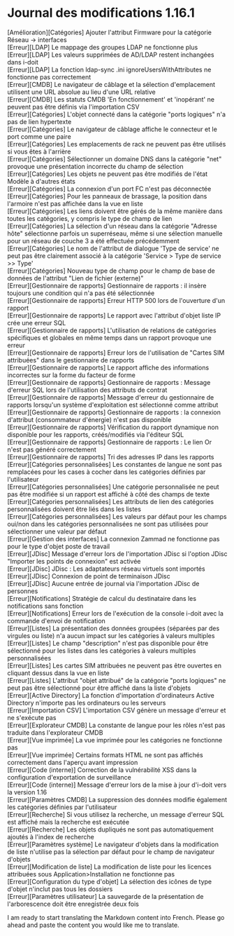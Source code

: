 # Journal des modifications 1.16.1

[Amélioration][Catégories] Ajouter l'attribut Firmware pour la catégorie Réseau -> interfaces  
[Erreur][LDAP] Le mappage des groupes LDAP ne fonctionne plus  
[Erreur][LDAP] Les valeurs supprimées de AD/LDAP restent inchangées dans i-doit  
[Erreur][LDAP] La fonction ldap-sync .ini ignoreUsersWithAttributes ne fonctionne pas correctement  
[Erreur][CMDB] Le navigateur de câblage et la sélection d'emplacement utilisent une URL absolue au lieu d'une URL relative  
[Erreur][CMDB] Les statuts CMDB 'En fonctionnement' et 'inopérant' ne peuvent pas être définis via l'importation CSV  
[Erreur][Catégories] L'objet connecté dans la catégorie "ports logiques" n'a pas de lien hypertexte  
[Erreur][Catégories] Le navigateur de câblage affiche le connecteur et le port comme une paire  
[Erreur][Catégories] Les emplacements de rack ne peuvent pas être utilisés si vous êtes à l'arrière  
[Erreur][Catégories] Sélectionner un domaine DNS dans la catégorie "net" provoque une présentation incorrecte du champ de sélection  
[Erreur][Catégories] Les objets ne peuvent pas être modifiés de l'état Modèle à d'autres états  
[Erreur][Catégories] La connexion d'un port FC n'est pas déconnectée  
[Erreur][Catégories] Pour les panneaux de brassage, la position dans l'armoire n'est pas affichée dans la vue en liste  
[Erreur][Catégories] Les liens doivent être gérés de la même manière dans toutes les catégories, y compris le type de champ de lien  
[Erreur][Catégories] La sélection d'un réseau dans la catégorie "Adresse hôte" sélectionne parfois un superréseau, même si une sélection manuelle pour un réseau de couche 3 a été effectuée précédemment  
[Erreur][Catégories] Le nom de l'attribut de dialogue 'Type de service' ne peut pas être clairement associé à la catégorie 'Service > Type de service >> Type'  
[Erreur][Catégories] Nouveau type de champ pour le champ de base de données de l'attribut "Lien de fichier (externe)"  
[Erreur][Gestionnaire de rapports] Gestionnaire de rapports : il insère toujours une condition qui n'a pas été sélectionnée  
[Erreur][Gestionnaire de rapports] Erreur HTTP 500 lors de l'ouverture d'un rapport  
[Erreur][Gestionnaire de rapports] Le rapport avec l'attribut d'objet liste IP crée une erreur SQL  
[Erreur][Gestionnaire de rapports] L'utilisation de relations de catégories spécifiques et globales en même temps dans un rapport provoque une erreur  
[Erreur][Gestionnaire de rapports] Erreur lors de l'utilisation de "Cartes SIM attribuées" dans le gestionnaire de rapports  
[Erreur][Gestionnaire de rapports] Le rapport affiche des informations incorrectes sur la forme du facteur de forme  
[Erreur][Gestionnaire de rapports] Gestionnaire de rapports : Message d'erreur SQL lors de l'utilisation des attributs de contrat  
[Erreur][Gestionnaire de rapports] Message d'erreur du gestionnaire de rapports lorsqu'un système d'exploitation est sélectionné comme attribut  
[Erreur][Gestionnaire de rapports] Gestionnaire de rapports : la connexion d'attribut (consommateur d'énergie) n'est pas disponible  
[Erreur][Gestionnaire de rapports] Vérification du rapport dynamique non disponible pour les rapports, créés/modifiés via l'éditeur SQL  
[Erreur][Gestionnaire de rapports] Gestionnaire de rapports : Le lien Or n'est pas généré correctement  
[Erreur][Gestionnaire de rapports] Tri des adresses IP dans les rapports  
[Erreur][Catégories personnalisées] Les constantes de langue ne sont pas remplacées pour les cases à cocher dans les catégories définies par l'utilisateur  
[Erreur][Catégories personnalisées] Une catégorie personnalisée ne peut pas être modifiée si un rapport est affiché à côté des champs de texte  
[Erreur][Catégories personnalisées] Les attributs de lien des catégories personnalisées doivent être liés dans les listes  
[Erreur][Catégories personnalisées] Les valeurs par défaut pour les champs oui/non dans les catégories personnalisées ne sont pas utilisées pour sélectionner une valeur par défaut  
[Erreur][Gestion des interfaces] La connexion Zammad ne fonctionne pas pour le type d'objet poste de travail  
[Erreur][JDisc] Message d'erreur lors de l'importation JDisc si l'option JDisc "Importer les points de connexion" est activée  
[Erreur][JDisc] JDisc : Les adaptateurs réseau virtuels sont importés  
[Erreur][JDisc] Connexion de point de terminaison JDisc  
[Erreur][JDisc] Aucune entrée de journal via l'importation JDisc de personnes  
[Erreur][Notifications] Stratégie de calcul du destinataire dans les notifications sans fonction  
[Erreur][Notifications] Erreur lors de l'exécution de la console i-doit avec la commande d'envoi de notification  
[Erreur][Listes] La présentation des données groupées (séparées par des virgules ou liste) n'a aucun impact sur les catégories à valeurs multiples  
[Erreur][Listes] Le champ "description" n'est pas disponible pour être sélectionné pour les listes dans les catégories à valeurs multiples personnalisées  
[Erreur][Listes] Les cartes SIM attribuées ne peuvent pas être ouvertes en cliquant dessus dans la vue en liste  
[Erreur][Listes] L'attribut "objet attribué" de la catégorie "ports logiques" ne peut pas être sélectionné pour être affiché dans la liste d'objets  
[Erreur][Active Directory] La fonction d'importation d'ordinateurs Active Directory n'importe pas les ordinateurs ou les serveurs  
[Erreur][Importation CSV] L'importation CSV génère un message d'erreur et ne s'exécute pas  
[Erreur][Explorateur CMDB] La constante de langue pour les rôles n'est pas traduite dans l'explorateur CMDB  
[Erreur][Vue imprimée] La vue imprimée pour les catégories ne fonctionne pas  
[Erreur][Vue imprimée] Certains formats HTML ne sont pas affichés correctement dans l'aperçu avant impression  
[Erreur][Code (interne)] Correction de la vulnérabilité XSS dans la configuration d'exportation de surveillance  
[Erreur][Code (interne)] Message d'erreur lors de la mise à jour d'i-doit vers la version 1.16  
[Erreur][Paramètres CMDB] La suppression des données modifie également les catégories définies par l'utilisateur  
[Erreur][Recherche] Si vous utilisez la recherche, un message d'erreur SQL est affiché mais la recherche est exécutée  
[Erreur][Recherche] Les objets dupliqués ne sont pas automatiquement ajoutés à l'index de recherche  
[Erreur][Paramètres système] Le navigateur d'objets dans la modification de liste n'utilise pas la sélection par défaut pour le champ de navigateur d'objets  
[Erreur][Modification de liste] La modification de liste pour les licences attribuées sous Application>Installation ne fonctionne pas  
[Erreur][Configuration du type d'objet] La sélection des icônes de type d'objet n'inclut pas tous les dossiers  
[Erreur][Paramètres utilisateur] La sauvegarde de la présentation de l'arborescence doit être enregistrée deux fois  

I am ready to start translating the Markdown content into French. Please go ahead and paste the content you would like me to translate.

